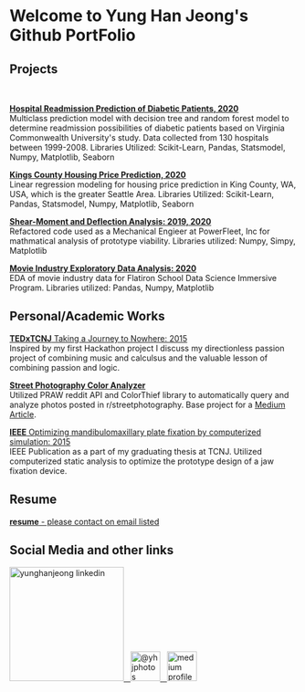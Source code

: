 # Welcome to Yung Han Jeong's Github PortFolio

## Projects
<br>

[**Hospital Readmission Prediction of Diabetic Patients, 2020**](https://github.com/yunghanjeong/diabetic_readmission_prediction)<br>
Multiclass prediction model with decision tree and random forest model to determine readmission possibilities of diabetic patients based on Virginia Commonwealth University's study. Data collected from 130 hospitals between 1999-2008. 
Libraries Utilized: Scikit-Learn, Pandas, Statsmodel, Numpy, Matplotlib, Seaborn

[**Kings County Housing Price Prediction, 2020**](https://github.com/yunghanjeong/Kings_County_Housing_Price_Prediction)<br>
Linear regression modeling for housing price prediction in King County, WA, USA, which is the greater Seattle Area.
Libraries Utilized: Scikit-Learn, Pandas, Statsmodel, Numpy, Matplotlib, Seaborn

[**Shear-Moment and Deflection Analysis: 2019, 2020**](https://github.com/yunghanjeong/Shear_Moment_Deflection)<br>
Refactored code used as a Mechanical Engieer at PowerFleet, Inc for mathmatical analysis of prototype viability. 
Libraries utilized: Numpy, Simpy, Matplotlib 

[**Movie Industry Exploratory Data Analysis: 2020**](https://github.com/yunghanjeong/091420NYCDS_P1_G2_Project)<br>
EDA of movie industry data for Flatiron School Data Science Immersive Program.
Libraries utilized: Pandas, Numpy, Matplotlib

## Personal/Academic Works

[**TEDxTCNJ** Taking a Journey to Nowhere: 2015](https://www.youtube.com/watch?v=xqJhsUBmAPE&ab_channel=TEDxTalks)<br>
Inspired by my first Hackathon project I discuss my directionless passion project of combining music and calculsus and the valuable lesson of combining passion and logic. 

[**Street Photography Color Analyzer**](https://github.com/yunghanjeong/street_photo_colors)<br>
Utilized PRAW reddit API and ColorThief library to automatically query and analyze photos posted in r/streetphotography.
Base project for a [Medium Article]().

[**IEEE** Optimizing mandibulomaxillary plate fixation by computerized simulation: 2015](https://ieeexplore.ieee.org/document/7117096)<br>
IEEE Publication as a part of my graduating thesis at TCNJ. Utilized computerized static analysis to optimize the prototype design of a jaw fixation device.

## Resume
[**resume** - please contact on email listed](https://github.com/yunghanjeong/yunghanjeong/blob/main/yhjeong_ds_resume2020_gh.pdf)

## Social Media and other links
<a href="https://www.linkedin.com/in/yunghanjeong/"><img src="https://content.linkedin.com/content/dam/me/brand/en-us/brand-home/logos/01-dsk-e8-v2.png.original.png" alt="yunghanjeong linkedin" width="200"/>&nbsp;&nbsp;&nbsp;<a href="https://www.instagram.com/yhjphotos/?hl=en"><img src="https://instagram-brand.com/wp-content/uploads/2016/11/Instagram_AppIcon_Aug2017.png?w=300" alt="@yhjphotos" width = "52">&nbsp;&nbsp;&nbsp;<a href ="https://yungh-jeong.medium.com/"><img src="https://miro.medium.com/max/195/1*emiGsBgJu2KHWyjluhKXQw.png" alt="medium profile" width="52"/>


<!--
**yunghanjeong/yunghanjeong** is a ✨ _special_ ✨ repository because its `README.md` (this file) appears on your GitHub profile.

Here are some ideas to get you started:

- 🔭 I’m currently working on ...
- 🌱 I’m currently learning ...
- 👯 I’m looking to collaborate on ...
- 🤔 I’m looking for help with ...
- 💬 Ask me about ...
- 📫 How to reach me: ...
- 😄 Pronouns: ...
- ⚡ Fun fact: ...
-->
